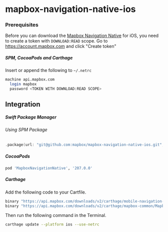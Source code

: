 # mapbox-navigation-native-ios

### Prerequisites

Before you can download the [Mapbox Navigation Native](https://github.com/mapbox/mapbox-navigation-native) for iOS, you need to create a token with `DOWNLOAD:READ` scope.
Go to https://account.mapbox.com and click "Create token"

##### SPM, CocoaPods and Carthage
Insert or append the following to `~/.netrc`

```bash
machine api.mapbox.com
  login mapbox
  password <TOKEN WITH DOWNLOAD:READ SCOPE>
```

## Integration

##### Swift Package Manager

###### Using SPM Package

```swift
.package(url: "git@github.com:mapbox/mapbox-navigation-native-ios.git", from: "207.0.0"),
```

##### CocoaPods

```ruby
pod 'MapboxNavigationNative', '207.0.0'
```

##### Carthage

Add the following code to your Cartfile.

```bash
binary "https://api.mapbox.com/downloads/v2/carthage/mobile-navigation-native/MapboxNavigationNative.json" == 207.0.0
binary "https://api.mapbox.com/downloads/v2/carthage/mapbox-common/MapboxCommon-ios.json" == 23.11.0
```

Then run the following command in the Terminal.
```bash
carthage update --platform ios --use-netrc
```
